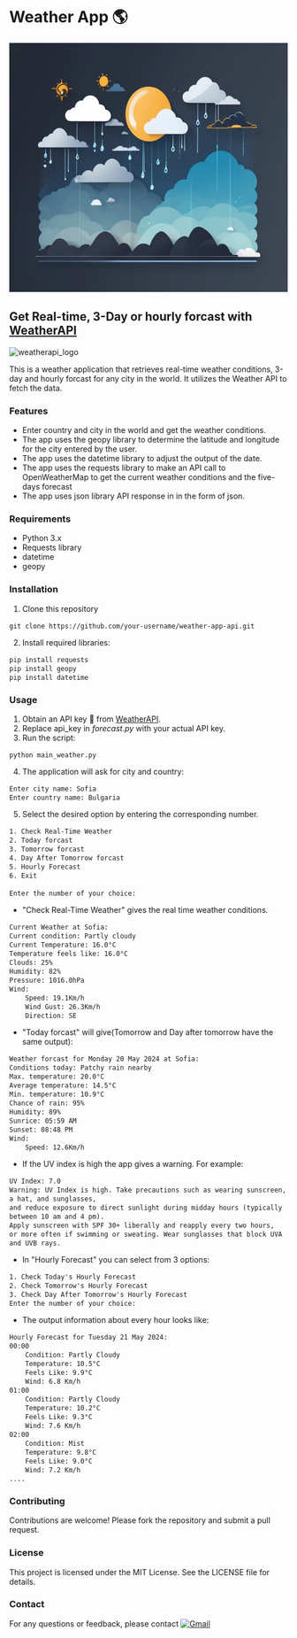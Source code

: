 # Weather App :earth_americas:	
<img src="https://github.com/pgnikolov/weather-app-api/blob/main/weather-app-api-pic.jpg" width="700" height="450"/>

## Get Real-time, 3-Day or hourly forcast with [WeatherAPI](https://www.weatherapi.com/)

![weatherapi_logo](https://github.com/pgnikolov/weather-app-api/assets/151896883/f200ace4-93dc-4819-bb7f-9c6f6204ed59)

This is a weather application that retrieves real-time weather conditions, 3-day and hourly forcast for any city in the world. It utilizes the Weather API to fetch the data.

### Features

- Enter country and city in the world and get the weather conditions.
- The app uses the geopy library to determine the latitude and longitude for the city entered by the user.
- The app uses the datetime library to adjust the output of the date.
- The app uses the requests library to make an API call to OpenWeatherMap to get the current weather conditions and the five-days forecast
- The app uses json library API response in in the form of json.


### Requirements

- Python 3.x
- Requests library
- datetime
- geopy

### Installation

1. Clone this repository
```shell
git clone https://github.com/your-username/weather-app-api.git
```

2. Install required libraries:
```shell
pip install requests
pip install geopy
pip install datetime
```

### Usage

1. Obtain an API key :key: from [WeatherAPI](https://www.weatherapi.com/). 
2. Replace api_key in *forecast.py* with your actual API key.
3. Run the script:
```shell
python main_weather.py
```
4. The application will ask for city and country:
```
Enter city name: Sofia
Enter country name: Bulgaria
```
5. Select the desired option by entering the corresponding number.
```
1. Check Real-Time Weather
2. Today forcast
3. Tomorrow forcast
4. Day After Tomorrow forcast
5. Hourly Forecast
6. Exit

Enter the number of your choice:
```
* "Check Real-Time Weather" gives the real time weather conditions.
```
Current Weather at Sofia: 
Current condition: Partly cloudy 
Current Temperature: 16.0°C 
Temperature feels like: 16.0°C 
Clouds: 25% 
Humidity: 82% 
Pressure: 1016.0hPa 
Wind: 
	Speed: 19.1Km/h 
	Wind Gust: 26.3Km/h 
	Direction: SE
```
* "Today forcast" will give(Tomorrow and Day after tomorrow have the same output):
```
Weather forcast for Monday 20 May 2024 at Sofia: 
Conditions today: Patchy rain nearby
Max. temperature: 20.0°C 
Average temperature: 14.5°C 
Min. temperature: 10.9°C 
Chance of rain: 95% 
Humidity: 89% 
Sunrice: 05:59 AM
Sunset: 08:48 PM
Wind: 
	Speed: 12.6Km/h
```
* If the UV index is high the app gives a warning. For example:
```
UV Index: 7.0
Warning: UV Index is high. Take precautions such as wearing sunscreen, a hat, and sunglasses,
and reduce exposure to direct sunlight during midday hours (typically between 10 am and 4 pm).
Apply sunscreen with SPF 30+ liberally and reapply every two hours,
or more often if swimming or sweating. Wear sunglasses that block UVA and UVB rays.
```
* In "Hourly Forecast" you can select from 3 options:
```
1. Check Today's Hourly Forecast
2. Check Tomorrow's Hourly Forecast
3. Check Day After Tomorrow's Hourly Forecast
Enter the number of your choice:
```
* The output information about every hour looks like:
```
Hourly Forecast for Tuesday 21 May 2024:
00:00
	Condition: Partly Cloudy 
	Temperature: 10.5°C
	Feels Like: 9.9°C
	Wind: 6.8 Km/h
01:00
	Condition: Partly Cloudy 
	Temperature: 10.2°C
	Feels Like: 9.3°C
	Wind: 7.6 Km/h
02:00
	Condition: Mist
	Temperature: 9.8°C
	Feels Like: 9.0°C
	Wind: 7.2 Km/h
....
```

### Contributing
Contributions are welcome! Please fork the repository and submit a pull request.

### License
This project is licensed under the MIT License. See the LICENSE file for details.

### Contact
For any questions or feedback, please contact [![Gmail](https://img.shields.io/badge/-Gmail-c14438?style=flat&logo=Gmail&logoColor=white)](mailto:pgnikolov@gmail.com)
